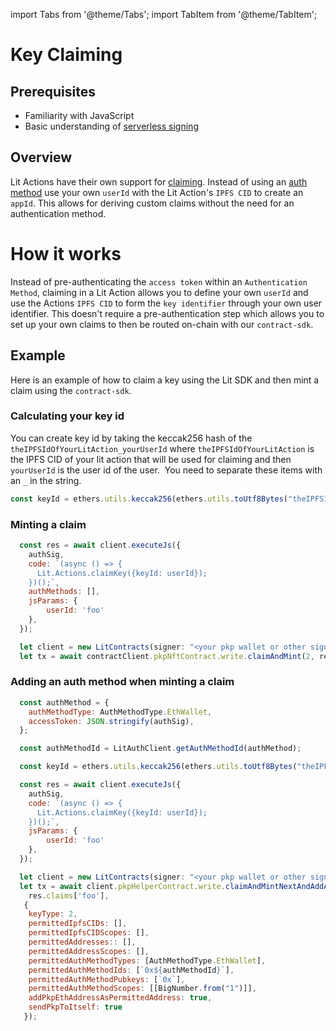 import Tabs from '@theme/Tabs';
import TabItem from '@theme/TabItem';

# Key Claiming

## Prerequisites

- Familiarity with JavaScript
- Basic understanding of [serverless signing](../serverless-signing/quick-start.md)

## Overview

Lit Actions have their own support for [claiming](../wallets/claimable-keys/intro.md). Instead of using an [auth method](../wallets/auth-methods) use your own `userId` with the Lit Action's `IPFS CID` to create an `appId`. This allows for deriving custom claims without the need for an authentication method.

# How it works
Instead of pre-authenticating the `access token` within an `Authentication Method`, claiming in a Lit Action allows you to define your own `userId` and use the Actions `IPFS CID` to form the `key identifier` through your own user identifier. This doesn't require a pre-authentication step which allows you to set up your own claims to then be routed on-chain with our `contract-sdk`.

## Example
Here is an example of how to claim a key using the Lit SDK and then mint a claim using the `contract-sdk`.

### Calculating your key id
You can create key id by taking the keccak256 hash of the `theIPFSIdOfYourLitAction_yourUserId` where `theIPFSIdOfYourLitAction` is the IPFS CID of your lit action that will be used for claiming and then `yourUserId` is the user id of the user.  You need to separate these items with an `_` in the string.

```jsx
const keyId = ethers.utils.keccak256(ethers.utils.toUtf8Bytes("theIPFSIdOfYourLitAction_yourUserId"))
```

### Minting a claim

```jsx
  const res = await client.executeJs({
    authSig,
    code: `(async () => {
      Lit.Actions.claimKey({keyId: userId});
    })();`,
    authMethods: [],
    jsParams: {
        userId: 'foo'
    },
  });

  let client = new LitContracts(signer: "<your pkp wallet or other signer>");
  let tx = await contractClient.pkpNftContract.write.claimAndMint(2, res.claims['foo'].derivedKeyId, res.claims['foo'].signatures);
```

### Adding an auth method when minting a claim
```jsx
  const authMethod = {
    authMethodType: AuthMethodType.EthWallet,
    accessToken: JSON.stringify(authSig),
  };

  const authMethodId = LitAuthClient.getAuthMethodId(authMethod);

  const keyId = ethers.utils.keccak256(ethers.utils.toUtf8Bytes("theIPFSIdOfYourLitAction_yourUserId"))

  const res = await client.executeJs({
    authSig,
    code: `(async () => {
      Lit.Actions.claimKey({keyId: userId});
    })();`,
    jsParams: {
        userId: 'foo'
    },
  });

  let client = new LitContracts(signer: "<your pkp wallet or other signer>");
  let tx = await client.pkpHelperContract.write.claimAndMintNextAndAddAuthMethods(
    res.claims['foo'],
   {
    keyType: 2,
    permittedIpfsCIDs: [],
    permittedIpfsCIDScopes: [],
    permittedAddresses:: [],
    permittedAddressScopes: [],
    permittedAuthMethodTypes: [AuthMethodType.EthWallet],
    permittedAuthMethodIds: [`0x${authMethodId}`],
    permittedAuthMethodPubkeys: [`0x`],
    permittedAuthMethodScopes: [[BigNumber.from("1")]],
    addPkpEthAddressAsPermittedAddress: true,
    sendPkpToItself: true
   });
```
